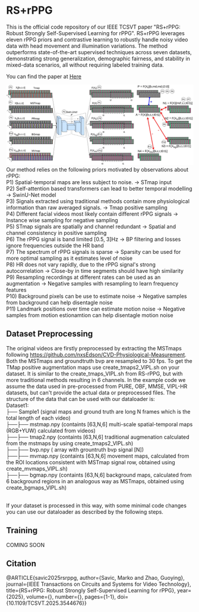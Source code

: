 # RS+rPPG

This is the official code repository of our IEEE TCSVT paper "RS+rPPG: Robust Strongly Self-Supervised Learning for rPPG". RS+rPPG leverages eleven rPPG priors and contrastive learning to robustly handle noisy video data with head movement and illumination variations. The method outperforms state-of-the-art supervised techniques across seven datasets, demonstrating strong generalization, demographic fairness, and stability in mixed-data scenarios, all without requiring labeled training data.

You can find the paper at [Here](https://brosdocs.net/fg2024/013.pdf](https://oulurepo.oulu.fi/handle/10024/54352))

![mainfig](rs+rPPG_mainfig.jpg)
Our method relies on the following priors motivated by observations about rPPG:<br>
P1) Spatial-temporal maps are less subject to noise.​ -> STmap input<br>
P2) Self-attention based transformers can lead to better temporal modelling​ -> SwinU-Net model<br>
P3) Signals extracted using traditional methods contain more physiological information than raw averaged signals.​ -> Tmap positive sampling<br>
P4) Different facial videos most likely contain different rPPG signals​ -> Instance wise sampling for negative sampling<br>
P5) STmap signals are spatially and channel redundant​ -> Spatial and channel consistency in positive sampling<br>
P6) The rPPG signal is band limited [0.5, 3]Hz​ -> BP filtering and losses ignore frequencies outside the HR band<br>
P7) The spectrum of rPPG signals is sparse -> Sparsity can be used for more optimal sampling as it estimates level of noise<br>
P8) HR does not vary rapidly, due to the rPPG signal's strong autocorrelation -> Close-by in time segments should have high similarity<br>
P9) Resampling recordings at different rates can be used as an augmentation -> Negative samples with resampling to learn frequency features<br>
P10) Background pixels can be use to estimate noise -> Negative samples from background can help disentagle noise<br>
P11) Landmark positions over time can estimate motion noise -> Negative samples from motion estionamtion can help disentagle motion noise<br>

## Dataset Preprocessing

The original videos are firstly preprocessed by extracting the MSTmaps following https://github.com/nxsEdson/CVD-Physiological-Measurement. Both the MSTmaps and groundtruth bvp are resampled to 30 fps. To get the TMap positive augmentation maps use create_tmaps2_VIPL.sh on your dataset. It is similar to the create_tmaps_VIPL.sh from RS-rPPG, but with more traditional methods resulting in 6 channels. In the example code we assume the data used in pre-processed from PURE, OBF, MMSE, VIPL-HR datasets, but can't provide the actual data or preprocessed files. The structure of the data that can be used with our dataloader is: <br>
Dataset1: <br>
├── Sample1 (signal maps and ground truth are long N frames which is the total length of each video)  <br>
├──├── mstmap.npy (containts [63,N,6] multi-scale spatial-temporal maps (RGB+YUW) calculated from videos) <br>
├──├── tmap2.npy (containts [63,N,6] traditional augmenation calculated from the mstmaps by using create_tmaps2_VIPL.sh) <br>
├──├── bvp.npy ( array with grountruth bvp signal [N]) <br>
├──├── mvmap.npy (containts [63,N,6] movement maps, calculated from the ROI locations consistent with MSTmap signal row, obtained using create_mvmaps_VIPL.sh) <br>
├──├── bgmap.npy (containts [63,N,6] background maps, calculated from 6 background regions in an analogous way as MSTmaps, obtained using create_bgmaps_VIPL.sh) <br>

<br>
If your dataset is processed in this way, with some minimal code changes you can use our dataloader as described by the following steps.


## Training
COMING SOON

## Citation
@ARTICLE{savic2025rsrppg,
  author={Savic, Marko and Zhao, Guoying},
  journal={IEEE Transactions on Circuits and Systems for Video Technology}, 
  title={RS+rPPG: Robust Strongly Self-Supervised Learning for rPPG}, 
  year={2025},
  volume={},
  number={},
  pages={1-1},
  doi={10.1109/TCSVT.2025.3544676}}


